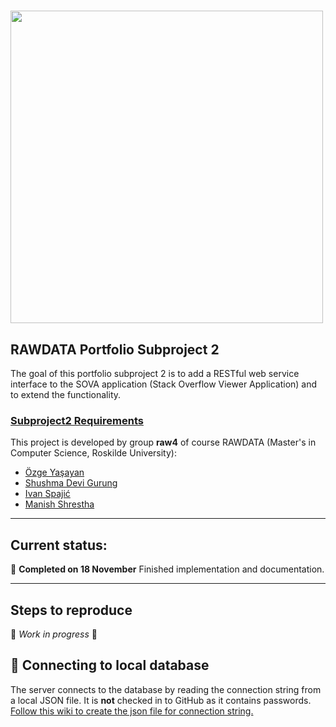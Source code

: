 # <img src="https://ruc.dk/sites/default/files/2017-05/ruc_logo_download_en.png" width=500px>


## RAWDATA Portfolio Subproject 2

The goal of this portfolio subproject 2 is to add a RESTful web service interface to the SOVA application (Stack Overflow Viewer Application) and to extend the functionality.

### [Subproject2 Requirements](Resources/Subproject2_Requiments.pdf)

This project is developed by group **raw4** of course RAWDATA (Master's in Computer Science, Roskilde University):
- [Özge Yaşayan](https://github.com/ozgey99)
- [Shushma Devi Gurung](https://github.com/shus0001)
- [Ivan Spajić](https://github.com/ivanspajic)
- [Manish Shrestha](https://github.com/shrestaz)

----

## Current status:
🚀 **Completed on 18 November** Finished implementation and documentation.

----

## Steps to reproduce
🚧 _Work in progress_ 🚧

## 🔌 Connecting to local database

The server connects to the database by reading the connection string from a local JSON file. It is **not** checked in to GitHub as it contains passwords. [Follow this wiki to create the json file for connection string.](https://github.com/ivanspajic/SOVA/wiki/Set-up-db-connection)
